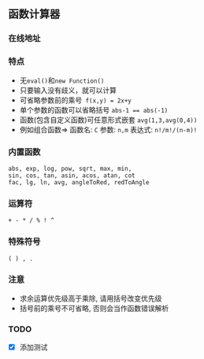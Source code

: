 ## 函数计算器
### 在线地址

### 特点
* 无`eval()`和`new Function()`
* 只要输入没有歧义，就可以计算
* 可省略参数前的乘号` f(x,y) = 2x+y`
* 单个参数的函数可以省略括号 `abs-1 == abs(-1)`
* 函数(包含自定义函数)可任意形式嵌套 `avg(1,3,avg(0,4))`
* 例如组合函数=> 函数名: `C` 参数: `n,m` 表达式: `n!/m!/(n-m)!`

### 内置函数
```
abs, exp, log, pow, sqrt, max, min, 
sin, cos, tan, asin, acos, atan, cot
fac, lg, ln, avg, angleToRed, redToAngle
```
### 运算符
```
+ - * / % ! ^
```
### 特殊符号
```
( ) , .
```
### 注意
* 求余运算优先级高于乘除, 请用括号改变优先级
* 括号前的乘号不可省略, 否则会当作函数错误解析

### TODO
* [x] 添加测试 
